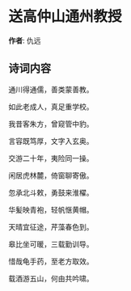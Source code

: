# 送高仲山通州教授

**作者**: 仇远

## 诗词内容

通川得通儒，善类蒙善教。

如此老成人，真足重学校。

我昔客朱方，曾窥管中豹。

言容既笃厚，文字入玄奥。

交游二十年，夷险同一操。

闲居虎林麓，倚窗聊寄傲。

忽承北斗敕，勇鼓来淮櫂。

华髪映青袍，轻帆惬黄帽。

天晴宜征途，芹藻春色到。

皋比坐可暖，三载勤训导。

惜哉龟手药，至老方取效。

载酒游五山，何由共吟啸。


